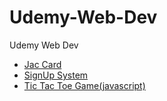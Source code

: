 # Udemy-Web-Dev

Udemy Web Dev

- [Jac Card](https://allenyzh.github.io/Udemy-Web-Dev/section4-29/JAC-card/)
- [SignUp System](https://allenyzh.github.io/Udemy-Web-Dev/section4-29/Sign-up-system/)
- [Tic Tac Toe Game(javascript)](https://allenyzh.github.io/Udemy-Web-Dev/Tic-Tac-Toe/)
